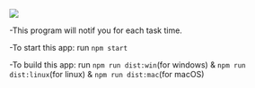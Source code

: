 ![](https://i.postimg.cc/59HJ3hrr/Capture.png)

-This program will notif you for each task time.

-To start this app:
run `npm start`

-To build this app: 
run `npm run dist:win`(for windows) & `npm run dist:linux`(for linux) & `npm run dist:mac`(for macOS)
